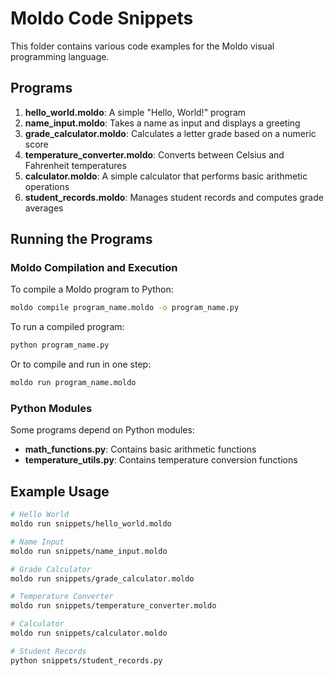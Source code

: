 # Moldo Code Snippets

This folder contains various code examples for the Moldo visual programming language.

## Programs

1. **hello_world.moldo**: A simple "Hello, World!" program
2. **name_input.moldo**: Takes a name as input and displays a greeting
3. **grade_calculator.moldo**: Calculates a letter grade based on a numeric score
4. **temperature_converter.moldo**: Converts between Celsius and Fahrenheit temperatures
5. **calculator.moldo**: A simple calculator that performs basic arithmetic operations
6. **student_records.moldo**: Manages student records and computes grade averages

## Running the Programs

### Moldo Compilation and Execution

To compile a Moldo program to Python:

```bash
moldo compile program_name.moldo -o program_name.py
```

To run a compiled program:

```bash
python program_name.py
```

Or to compile and run in one step:

```bash
moldo run program_name.moldo
```

### Python Modules

Some programs depend on Python modules:

- **math_functions.py**: Contains basic arithmetic functions
- **temperature_utils.py**: Contains temperature conversion functions

## Example Usage

```bash
# Hello World
moldo run snippets/hello_world.moldo

# Name Input
moldo run snippets/name_input.moldo

# Grade Calculator
moldo run snippets/grade_calculator.moldo

# Temperature Converter
moldo run snippets/temperature_converter.moldo

# Calculator
moldo run snippets/calculator.moldo

# Student Records
python snippets/student_records.py
```
